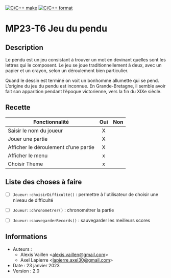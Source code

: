 [![C/C++ make](https://github.com/btssn-lasalle84/MP23-T6/actions/workflows/c-cpp.yml/badge.svg?branch=develop)](https://github.com/btssn-lasalle84/MP23-T6/actions/workflows/c-cpp.yml) [![C/C++ format](https://github.com/btssn-lasalle84/MP23-T6/actions/workflows/cppformat.yml/badge.svg?branch=develop)](https://github.com/btssn-lasalle84/MP23-T6/actions/workflows/cppformat.yml)

# MP23-T6 Jeu du pendu

## Description

Le pendu est un jeu consistant à trouver un mot en devinant quelles sont les lettres qui le composent. Le jeu se joue traditionnellement à deux, avec un papier et un crayon, selon un déroulement bien particulier.

Quand le dessin est terminé on voit un bonhomme allumette qui se pend. L’origine du jeu du pendu est inconnue. En Grande-Bretagne, il semble avoir fait son apparition pendant l’époque victorienne, vers la fin du XIXe siècle.

## Recette

|Fonctionnalité                      |Oui|Non|
|------------------------------------|:-:|:-:|
|Saisir le nom du joueur             | X |   |
|Jouer une partie                    | X |   |
|Afficher le déroulement d’une partie| X |   |
|Afficher le menu                    | x |   |
|Choisir Theme                       | x |   |



## Liste des choses à faire

- [ ] `Joueur::choisirDifficulté()` : permettre à l'utilisateur de choisir une niveau de difficulté
- [ ] `Joueur::chronometrer()` : chronométrer la partie
- [ ] `Joueur::sauvegarderRecords()` : sauvegarder les meilleurs scores


## Informations

- Auteurs : 
  - Alexis Vaillen <<alexis.vaillen@gmail.com>>
  - Axel Lapierre  <<lapierre.axel30@gmail.com>>
- Date : 23 janvier 2023
- Version : 2.0

